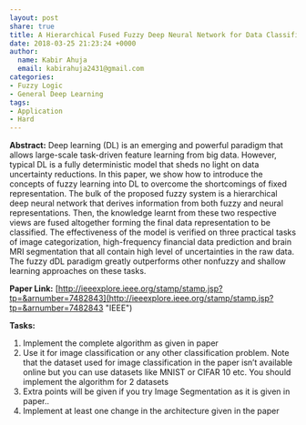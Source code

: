 ```yaml
---
layout: post
share: true
title: A Hierarchical Fused Fuzzy Deep Neural Network for Data Classification
date: 2018-03-25 21:23:24 +0000
author:
  name: Kabir Ahuja
  email: kabirahuja2431@gmail.com
categories:
- Fuzzy Logic
- General Deep Learning
tags:
- Application
- Hard
---
```

**Abstract:** Deep learning (DL) is an emerging and powerful paradigm that allows large-scale task-driven feature learning from big data. However, typical DL is a fully deterministic model that sheds no light on data uncertainty reductions. In this paper, we show how to introduce the concepts of fuzzy learning into DL to overcome the shortcomings of fixed representation. The bulk of the proposed fuzzy system is a hierarchical deep neural network that derives information from both fuzzy and neural representations. Then, the knowledge learnt from these two respective views are fused altogether forming the final data representation to be classified. The effectiveness of the model is verified on three practical tasks of image categorization, high-frequency financial data prediction and brain MRI segmentation that all contain high level of uncertainties in the raw data. The fuzzy dDL paradigm greatly outperforms other nonfuzzy and shallow learning approaches on these tasks.

**Paper Link:** [http://ieeexplore.ieee.org/stamp/stamp.jsp?tp=&arnumber=7482843](http://ieeexplore.ieee.org/stamp/stamp.jsp?tp=&arnumber=7482843 "IEEE")

**Tasks:**

1. Implement the complete algorithm as given in paper
2. Use it for image classification or any other classification problem. Note that the dataset used for image classification in the paper isn’t available online but you can use datasets like MNIST or CIFAR 10 etc. You should implement the algorithm for 2 datasets
3. Extra points will be given if you try Image Segmentation as it is given in paper..
4. Implement at least one change in the architecture given in the paper